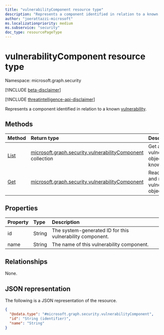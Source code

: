 ```yaml
---
title: "vulnerabilityComponent resource type"
description: "Represents a component identified in relation to a known vulnerability."
author: "joerattazzi-microsoft"
ms.localizationpriority: medium
ms.subservice: "security"
doc_type: resourcePageType
---
```


# vulnerabilityComponent resource type

Namespace: microsoft.graph.security

[!INCLUDE [beta-disclaimer](../../includes/beta-disclaimer.md)]

[!INCLUDE [threatintelligence-api-disclaimer](../../includes/threatintelligence-api-disclaimer.md)]

Represents a component identified in relation to a known [vulnerability](../resources/security-vulnerability.md).

## Methods

|Method|Return type|Description|
|:---|:---|:---|
|[List](../api/security-vulnerability-list-components.md)|[microsoft.graph.security.vulnerabilityComponent](../resources/security-vulnerabilitycomponent.md) collection| Get a list of vulnerabilityComponent objects related to a known [vulnerability](../resources/security-vulnerability.md).|
|[Get](../api/security-vulnerabilitycomponent-get.md)|[microsoft.graph.security.vulnerabilityComponent](../resources/security-vulnerabilitycomponent.md)|Read the properties and relationships of a vulnerabilityComponent object.|

## Properties

|Property|Type|Description|
|:---|:---|:---|
|id|String|The system-generated ID for this vulnerability component.|
|name|String|The name of this vulnerability component.|

## Relationships

None.

## JSON representation

The following is a JSON representation of the resource.
<!-- {
  "blockType": "resource",
  "keyProperty": "id",
  "@odata.type": "microsoft.graph.security.vulnerabilityComponent",
  "openType": false
}
-->
``` json
{
  "@odata.type": "#microsoft.graph.security.vulnerabilityComponent",
  "id": "String (identifier)",
  "name": "String"
}
```
